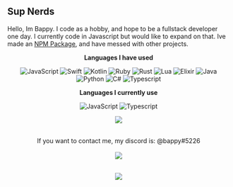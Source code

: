<p align="center">
<h2>Sup Nerds</h2>
<p>Hello, Im Bappy. I code as a hobby, and hope to be a fullstack developer one day.
I currently code in Javascript but would like to expand on that. Ive made an <a href="https://www.npmjs.com/package/@arrdev/cli-tools">NPM Package</a>, and have messed with other projects.</p>

<p align="center">
<strong>Languages I have used</strong>
<p align="center">
<img alt="JavaScript" src="https://img.shields.io/badge/javascript%20-%23323330.svg?&style=for-the-badge&logo=javascript&logoColor=%23F7DF1E"/> <img alt="Swift" src="https://img.shields.io/badge/swift-%23FA7343.svg?&style=for-the-badge&logo=swift&logoColor=white"/> <img alt="Kotlin" src="https://img.shields.io/badge/kotlin-%230095D5.svg?&style=for-the-badge&logo=kotlin&logoColor=white"/> <img alt="Ruby" src="https://img.shields.io/badge/ruby-%23CC342D.svg?&style=for-the-badge&logo=ruby&logoColor=white"/> <img alt="Rust" src="https://img.shields.io/badge/rust-%23000000.svg?&style=for-the-badge&logo=rust&logoColor=white"/> <img alt="Lua" src="https://img.shields.io/badge/lua-%232C2D72.svg?&style=for-the-badge&logo=lua&logoColor=white"/> <img alt="Elixir" src="https://img.shields.io/badge/elixir-%234B275F.svg?&style=for-the-badge&logo=elixir&logoColor=white"/> <img alt="Java" src="https://img.shields.io/badge/java-%23ED8B00.svg?&style=for-the-badge&logo=java&logoColor=white"/> <img alt="Python" src="https://img.shields.io/badge/python%20-%2314354C.svg?&style=for-the-badge&logo=python&logoColor=white"/> <img alt="C#" src="https://img.shields.io/badge/c%23%20-%23239120.svg?&style=for-the-badge&logo=c-sharp&logoColor=white"/> <img alt = "Typescript" src="https://img.shields.io/badge/TypeScript-007ACC?style=for-the-badge&logo=typescript&logoColor=white"/>
</p>

<p align="center">
<strong>Languages I currently use</strong>
<p align="center">
<img alt="JavaScript" src="https://img.shields.io/badge/javascript%20-%23323330.svg?&style=for-the-badge&logo=javascript&logoColor=%23F7DF1E"/> <img alt = "Typescript" src="https://img.shields.io/badge/TypeScript-007ACC?style=for-the-badge&logo=typescript&logoColor=white"/>

<p align="center">
<a href="https://github-profile-trophy.vercel.app/?username=BappyWasTaken&theme=nord">
  <img align="center" src="https://github-profile-trophy.vercel.app/?username=BappyWasTaken&theme=nord" />
</a><br></br>
</p>
</p>

<p align="center">
If you want to contact me, my discord is: @bappy#5226<br></br>
<a href="https://github-readme-stats.vercel.app/api?username=BappyWasTaken&show_icons=true&theme=nord">
  <img align="center" src="https://github-readme-stats.vercel.app/api?username=BappyWasTaken&show_icons=true&theme=nord" />
</a><br></br>
</p>
  
<p align="center">
<a href="https://github-readme-stats.vercel.app/api/top-langs/?username=BappyWasTaken&langs_count=8">
  <img align="center" src="https://github-readme-stats.vercel.app/api/top-langs/?username=BappyWasTaken&langs_count=8&theme=nord&layout=compact" />
</a><br></br>
